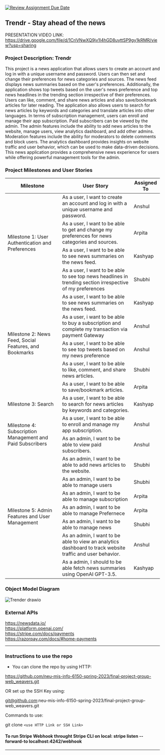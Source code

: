 [![Review Assignment Due Date](https://classroom.github.com/assets/deadline-readme-button-24ddc0f5d75046c5622901739e7c5dd533143b0c8e959d652212380cedb1ea36.svg)](https://classroom.github.com/a/0wrsx4Jb)

## Trendr - Stay ahead of the news 


PRESENTATION VIDEO LINK: https://drive.google.com/file/d/1CriVNwXQ9jv1l4hGD8uyttSP9gy1kRMR/view?usp=sharing

 ### Project Description: Trendr

This project is a news application that allows users to create an account and log in with a unique username and password. Users can then set and change their preferences for news categories and sources.
The news feed displays news summaries based on the user's preferences. Additionally, the application shows top tweets based on the user's news preference and top news headlines in the trending section irrespective of their preferences.
Users can like, comment, and share news articles and also save/bookmark articles for later reading. The application also allows users to search for news articles by keywords and categories and translate articles into other languages.
In terms of subscription management, users can enroll and manage their app subscription. Paid subscribers can be viewed by the admin.
The admin features include the ability to add news articles to the website, manage users, view analytics dashboard, and add other admins. Moderation features include the ability for moderators to delete comments and block users.
The analytics dashboard provides insights on website traffic and user behavior, which can be used to make data-driven decisions.
This news application provides a comprehensive news experience for users while offering powerful management tools for the admin.


 ### Project Milestones and User Stories

<table>
<thead>
<tr>
<th>Milestone</th>
<th>User Story</th>
<th>Assigned To</th>
</tr>
</thead>
<tbody>
<tr>
<td rowspan="4">Milestone 1: User Authentication and Preferences</td>
<td>As a user, I want to create an account and log in with a unique username and password.</td>
<td>Anshul</td>
</tr>
<tr>
<td>As a user, I want to be able to get and change my preferences for news categories and sources.</td>
<td>Arpita</td>
</tr>
<tr>
<td>As a user, I want to be able to see news summaries on the news feed.</td>
<td>Kashyap</td>
</tr>
<tr>
<td>As a user, I want to be able to see top news headlines in trending section irrespective of my preferences</td>
<td>Shubhi</td>
<tr>
<td rowspan="5">Milestone 2: News Feed, Social Features, and Bookmarks</td>
<td>As a user, I want to be able to see news summaries on the news feed.</td>
<td>Kashyap</td>
</tr>
<tr>
<td>As a user, i want to be able to buy a subscription and complete my transaction via payment Gateway</td>
<td>Anshul</td>
</tr>
<tr>
<td>As a user, I want to be able to see top tweets based on my news preference</td>
<td>Anshul</td>
</tr>
<tr>
<td>As a user, I want to be able to like, comment, and share news articles.</td>
<td>Shubhi</td>
</tr>
<tr>
<td>As a user, I want to be able to save/bookmark articles.</td>
<td>Arpita</td>
</tr>
<tr>
<td rowspan="1">Milestone 3: Search</td>
<td>As a user, I want to be able to search for news articles by keywords and categories.</td>
<td>Kashyap</td>
</tr>
<tr>
<td rowspan="2">Milestone 4: Subscription Management and Paid Subscribers</td>
<td>As a user, I want to be able to enroll and manage my app subscription.</td>
<td>Anshul</td>
</tr>
<tr>
<td>As an admin, I want to be able to view paid subscribers.</td>
<td>Anshul</td>
</tr>
<tr>
<td rowspan="7">Milestone 5: Admin Features and User Management</td>
<td>As an admin, I want to be able to add news articles to the website.</td>
<td>Shubhi</td>
</tr>
<tr>
<td>As an admin, I want to be able to manage users</td>
<td>Shubhi</td>
</tr>
<tr>
<td>As an admin, I want to be able to manage subscription</td>
<td>Arpita</td>
</tr>
<tr>
<td>As an admin, I want to be able to manage Prefernece</td>
<td>Arpita</td>
</tr>
<tr>
<td>As an admin, I want to be able to manage news</td>
<td>Shubhi</td>
</tr>
<tr>
<td>As an admin, I want to be able to view an analytics dashboard to track website traffic and user behavior.</td>
<td>Anshul</td>
</tr>
<td>As a admin, I should to be able fetch news summaries using OpenAI GPT-3.5.</td>
<td>Kashyap</td>
</tr>

</tbody>
</table>



 ### Object Model Diagram




![Trender drawio](https://user-images.githubusercontent.com/42668979/226991426-906ee09b-543e-4aa8-a84b-d838ccc3d5a2.png)


### External APIs

https://newsdata.io/  <br>
https://platform.openai.com/ <br>
https://stripe.com/docs/payments <br>
https://razorpay.com/docs/#home-payments

-------------------------------------------------

 ### Instructions to use the repo

- You can clone the repo by using HTTP: 

https://github.com/neu-mis-info-6150-spring-2023/final-project-group-web_weavers.git

OR set up the SSH Key using: 

git@github.com:neu-mis-info-6150-spring-2023/final-project-group-web_weavers.git

Commands to use: 

git clone `<use HTTP Link or SSH Link>`

#### To run Stripe Webhook throught Stripe CLI on local: stripe listen --forward-to localhost:4242/webhook 
-----------------------------------------------------

